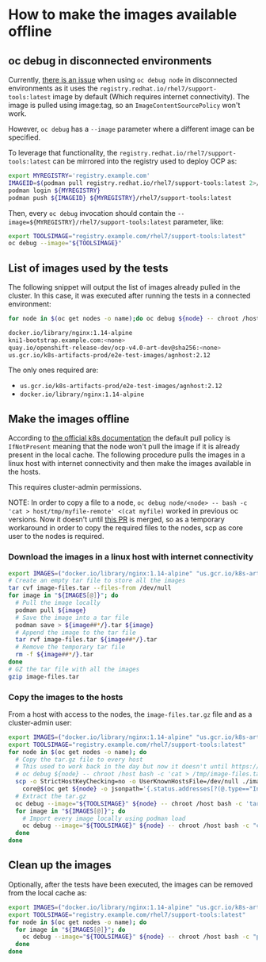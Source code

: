 # How to make the images available offline

## oc debug in disconnected environments

Currently, [there is an issue](https://bugzilla.redhat.com/show_bug.cgi?id=1728135) when using `oc debug node` in disconnected environments as it uses the `registry.redhat.io/rhel7/support-tools:latest` image by default (Which requires internet connectivity). The image is pulled using image:tag, so an `ImageContentSourcePolicy` won't work.

However, `oc debug` has a `--image` parameter where a different image can be specified.

To leverage that functionality, the `registry.redhat.io/rhel7/support-tools:latest` can be mirrored into the registry used to deploy OCP as:

```bash
export MYREGISTRY='registry.example.com'
IMAGEID=$(podman pull registry.redhat.io/rhel7/support-tools:latest 2>/dev/null)
podman login ${MYREGISTRY}
podman push ${IMAGEID} ${MYREGISTRY}/rhel7/support-tools:latest
```

Then, every `oc debug` invocation should contain the `--image=${MYREGISTRY}/rhel7/support-tools:latest` parameter, like:

```bash
export TOOLSIMAGE="registry.example.com/rhel7/support-tools:latest"
oc debug --image="${TOOLSIMAGE}"
```

## List of images used by the tests

The following snippet will output the list of images already pulled in the cluster. In this case, it was executed after running the tests in a connected environment:

```bash
for node in $(oc get nodes -o name);do oc debug ${node} -- chroot /host sh -c 'crictl images -o json' 2>/dev/null | jq -r .images[].repoTags[]; done | sort -u

docker.io/library/nginx:1.14-alpine
kni1-bootstrap.example.com:<none>
quay.io/openshift-release-dev/ocp-v4.0-art-dev@sha256:<none>
us.gcr.io/k8s-artifacts-prod/e2e-test-images/agnhost:2.12
```

The only ones required are:

* `us.gcr.io/k8s-artifacts-prod/e2e-test-images/agnhost:2.12`
* `docker.io/library/nginx:1.14-alpine`

## Make the images offline

According to [the official k8s documentation](https://kubernetes.io/docs/concepts/containers/images/#updating-images) the default pull policy is `IfNotPresent` meaning that the node won't pull the image if it is already present in the local cache. The following procedure pulls the images in a linux host with internet connectivity and then make the images available in the hosts.

This requires cluster-admin permissions.

NOTE: In order to copy a file to a node, `oc debug node/<node> -- bash -c 'cat > host/tmp/myfile-remote' <(cat myfile)` worked in previous oc versions. Now it doesn't until [this PR](https://github.com/openshift/oc/pull/470) is merged, so as a temporary workaround in order to copy the required files to the nodes, scp as core user to the nodes is required.

### Download the images in a linux host with internet connectivity

```bash
export IMAGES=("docker.io/library/nginx:1.14-alpine" "us.gcr.io/k8s-artifacts-prod/e2e-test-images/agnhost:2.12")
# Create an empty tar file to store all the images
tar cvf image-files.tar --files-from /dev/null
for image in "${IMAGES[@]}"; do
  # Pull the image locally
  podman pull ${image}
  # Save the image into a tar file
  podman save > ${image##*/}.tar ${image}
  # Append the image to the tar file
  tar rvf image-files.tar ${image##*/}.tar
  # Remove the temporary tar file
  rm -f ${image##*/}.tar
done
# GZ the tar file with all the images
gzip image-files.tar
```

### Copy the images to the hosts

From a host with access to the nodes, the `image-files.tar.gz` file and as a cluster-admin user:

```bash
export IMAGES=("docker.io/library/nginx:1.14-alpine" "us.gcr.io/k8s-artifacts-prod/e2e-test-images/agnhost:2.12")
export TOOLSIMAGE="registry.example.com/rhel7/support-tools:latest"
for node in $(oc get nodes -o name); do
  # Copy the tar.gz file to every host
  # This used to work back in the day but now it doesn't until https://github.com/openshift/oc/pull/470 is merged
  # oc debug ${node} -- chroot /host bash -c 'cat > /tmp/image-files.tar.gz' <(cat image-files.tar.gz)
  scp -o StrictHostKeyChecking=no -o UserKnownHostsFile=/dev/null ./image-files.tar.gz \
    core@$(oc get ${node} -o jsonpath='{.status.addresses[?(@.type=="InternalIP")].address}'):/tmp/
  # Extract the tar.gz
  oc debug --image="${TOOLSIMAGE}" ${node} -- chroot /host bash -c 'tar -C /tmp -xzf /tmp/image-files.tar.gz && rm -f /tmp/image-files.tar.gz'
  for image in "${IMAGES[@]}"; do
    # Import every image locally using podman load
    oc debug --image="${TOOLSIMAGE}" ${node} -- chroot /host bash -c "cat /tmp/${image##*/}.tar | podman load && rm -f /tmp/${image##*/}.tar"
  done
done
```

## Clean up the images

Optionally, after the tests have been executed, the images can be removed from the local cache as:

```bash
export IMAGES=("docker.io/library/nginx:1.14-alpine" "us.gcr.io/k8s-artifacts-prod/e2e-test-images/agnhost:2.12")
export TOOLSIMAGE="registry.example.com/rhel7/support-tools:latest"
for node in $(oc get nodes -o name); do
  for image in "${IMAGES[@]}"; do
    oc debug --image="${TOOLSIMAGE}" ${node} -- chroot /host bash -c "podman rmi ${image}"
  done
done
```

